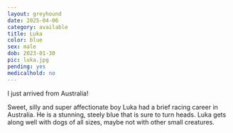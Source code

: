 ```yaml
---
layout: greyhound
date: 2025-04-06
category: available
title: Luka
color: blue
sex: male
dob: 2023-01-30
pic: luka.jpg
pending: yes
medicalhold: no
---
```

I just arrived from Australia!

Sweet, silly and super affectionate boy Luka had a brief racing career in Australia. He is a stunning, steely blue that is sure to turn heads.  Luka gets along well with dogs of all sizes, maybe not with other small creatures. 
